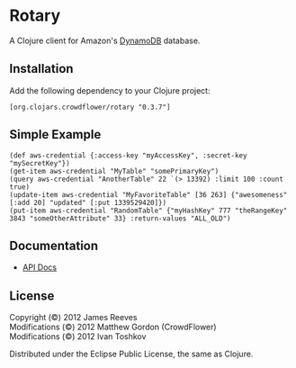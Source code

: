 # Rotary

A Clojure client for Amazon's [DynamoDB][1] database.

[1]: http://aws.amazon.com/dynamodb/

## Installation

Add the following dependency to your Clojure project:

    [org.clojars.crowdflower/rotary "0.3.7"]

## Simple Example

    (def aws-credential {:access-key "myAccessKey", :secret-key "mySecretKey"})
    (get-item aws-credential "MyTable" "somePrimaryKey")
    (query aws-credential "AnotherTable" 22 `(> 13392) :limit 100 :count true)
    (update-item aws-credential "MyFavoriteTable" [36 263] {"awesomeness" [:add 20] "updated" [:put 1339529420]})
    (put-item aws-credential "RandomTable" {"myHashKey" 777 "theRangeKey" 3843 "someOtherAttribute" 33} :return-values "ALL_OLD")

## Documentation

* [API Docs](http://mrgordon.github.com/rotary)

## License

Copyright (&copy;) 2012 James Reeves  
Modifications (&copy;) 2012 Matthew Gordon (CrowdFlower)  
Modifications (&copy;) 2012 Ivan Toshkov  

Distributed under the Eclipse Public License, the same as Clojure.
